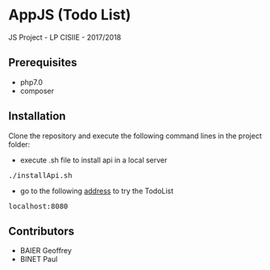 # AppJS (Todo List)

JS Project - LP CISIIE - 2017/2018

## Prerequisites

- php7.0
- composer

## Installation

Clone the repository and execute the following command lines in the project folder:

- execute .sh file to install api in a local server

<pre>./installApi.sh</pre>

- go to the following [address](http://localhost:8080) to try the TodoList

<pre>localhost:8080</pre>

## Contributors

- BAIER Geoffrey
- BINET Paul
